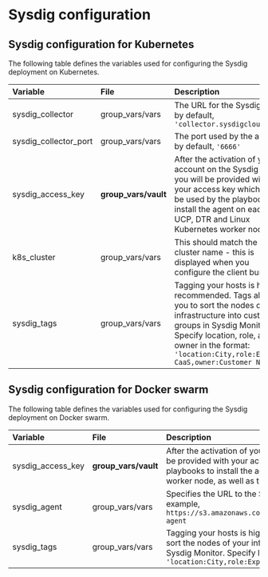 # Sysdig configuration


## Sysdig configuration for Kubernetes

The following table defines the variables used for configuring the Sysdig deployment on Kubernetes.


|Variable|File|Description|
|:-------|:---|:----------|
|sysdig\_collector|group\_vars/vars|The URL for the Sysdig SaaS, by default, `'collector.sysdigcloud.com'`|
|sysdig\_collector\_port|group\_vars/vars|The port used by the agent, by default,  `'6666'`|
|sysdig\_access\_key|**group\_vars/vault**|After the activation of your account on the Sysdig portal, you will be provided with your access key which will be used by the playbooks to install the agent on each UCP, DTR and Linux Kubernetes worker node.|
|k8s\_cluster|group\_vars/vars|This should match the cluster name - this is displayed when you configure the client bundle|
|sysdig\_tags|group\_vars/vars|Tagging your hosts is highly recommended. Tags allow you to sort the nodes of your infrastructure into custom groups in Sysdig Monitor. Specify location, role, and owner in the format: `'location:City,role:Express CaaS,owner:Customer Name'`|

## Sysdig configuration for Docker swarm

The following table defines the variables used for configuring the Sysdig deployment on Docker swarm.


|Variable|File|Description|
|:-------|:---|:----------|
|sysdig\_access\_key|**group\_vars/vault**|After the activation of your account on the Sysdig portal, you will be provided with your access key which will be used by the playbooks to install the agent on each UCP, DTR and Linux worker node, as well as the NFS, logger and load balancer VMs.|
|sysdig\_agent|group\_vars/vars|Specifies the URL to the Sysdig Linux native install agent, for example, `https://s3.amazonaws.com/download.draios.com/stable/install-agent`|
|sysdig\_tags|group\_vars/vars|Tagging your hosts is highly recommended. Tags allow you to sort the nodes of your infrastructure into custom groups in Sysdig Monitor. Specify location, role, and owner in the format: `'location:City,role:Express CaaS,owner:Customer Name'`|




